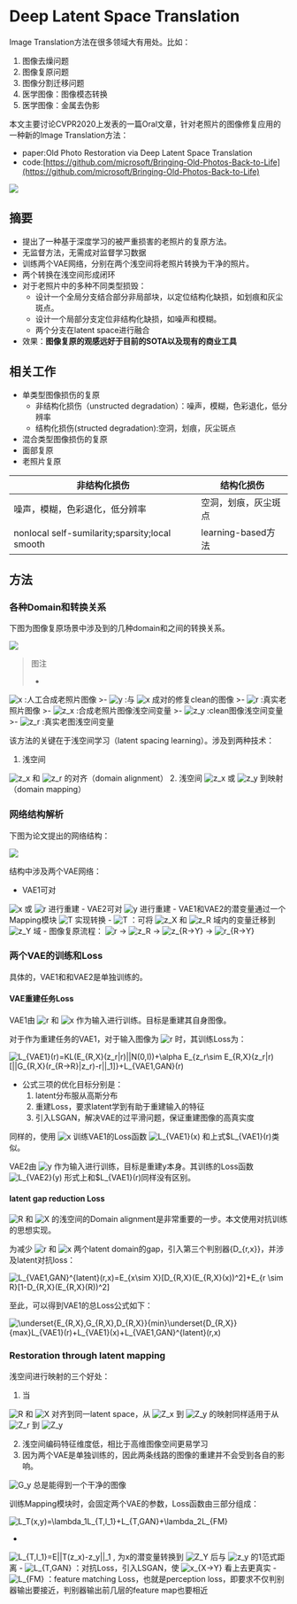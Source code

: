# Deep Latent Space Translation

Image Translation方法在很多领域大有用处。比如：

1. 图像去燥问题
2. 图像复原问题
3. 图像分割迁移问题
4. 医学图像：图像模态转换
5. 医学图像：金属去伪影

本文主要讨论CVPR2020上发表的一篇Oral文章，针对老照片的图像修复应用的一种新的Image Translation方法：

- paper:Old Photo Restoration via Deep Latent Space Translation
- code:[https://github.com/microsoft/Bringing-Old-Photos-Back-to-Life](https://github.com/microsoft/Bringing-Old-Photos-Back-to-Life)

![](../imgres/2020-11-22-10-48-42.png)

## 摘要

- 提出了一种基于深度学习的被严重损害的老照片的复原方法。
- 无监督方法，无需成对监督学习数据
- 训练两个VAE网络，分别在两个浅空间将老照片转换为干净的照片。
- 两个转换在浅空间形成闭环
- 对于老照片中的多种不同类型损毁：
  - 设计一个全局分支结合部分非局部块，以定位结构化缺损，如划痕和灰尘斑点。
  - 设计一个局部分支定位非结构化缺损，如噪声和模糊。
  - 两个分支在latent space进行融合
- 效果：**图像复原的观感远好于目前的SOTA以及现有的商业工具**

## 相关工作

- 单类型图像损伤的复原
  - 非结构化损伤（unstructed degradation）：噪声，模糊，色彩退化，低分辨率
  - 结构化损伤(structed degradation):空洞，划痕，灰尘斑点
- 混合类型图像损伤的复原
- 面部复原
- 老照片复原

|  非结构化损伤   | 结构化损伤  |
|  ------------  | ---------  |
| 噪声，模糊，色彩退化，低分辨率  | 空洞，划痕，灰尘斑点 |
|  nonlocal self-sumilarity;sparsity;local smooth | learning-based方法 |

## 方法

### 各种Domain和转换关系

下图为图像复原场景中涉及到的几种domain和之间的转换关系。

![](../imgres/2020-11-22-11-17-26.png)

>图注
>
>- 
<img src="https://www.zhihu.com/equation?tex=x" alt="x" class="ee_img tr_noresize" eeimg="1">
:人工合成老照片图像
>- 
<img src="https://www.zhihu.com/equation?tex=y" alt="y" class="ee_img tr_noresize" eeimg="1">
:与
<img src="https://www.zhihu.com/equation?tex=x" alt="x" class="ee_img tr_noresize" eeimg="1">
成对的修复clean的图像
>- 
<img src="https://www.zhihu.com/equation?tex=r" alt="r" class="ee_img tr_noresize" eeimg="1">
:真实老照片图像
>- 
<img src="https://www.zhihu.com/equation?tex=z_x" alt="z_x" class="ee_img tr_noresize" eeimg="1">
:合成老照片图像浅空间变量
>- 
<img src="https://www.zhihu.com/equation?tex=z_y" alt="z_y" class="ee_img tr_noresize" eeimg="1">
:clean图像浅空间变量
>- 
<img src="https://www.zhihu.com/equation?tex=z_r" alt="z_r" class="ee_img tr_noresize" eeimg="1">
:真实老图浅空间变量

该方法的关键在于浅空间学习（latent spacing learning）。涉及到两种技术：

1. 浅空间
<img src="https://www.zhihu.com/equation?tex=z_x" alt="z_x" class="ee_img tr_noresize" eeimg="1">
和
<img src="https://www.zhihu.com/equation?tex=z_r" alt="z_r" class="ee_img tr_noresize" eeimg="1">
的对齐（domain alignment）
2. 浅空间
<img src="https://www.zhihu.com/equation?tex=z_x" alt="z_x" class="ee_img tr_noresize" eeimg="1">
或
<img src="https://www.zhihu.com/equation?tex=z_y" alt="z_y" class="ee_img tr_noresize" eeimg="1">
到映射（domain mapping）

### 网络结构解析

下图为论文提出的网络结构：

![](../imgres/2020-11-22-11-24-46.png)

结构中涉及两个VAE网络：

- VAE1可对
<img src="https://www.zhihu.com/equation?tex=x" alt="x" class="ee_img tr_noresize" eeimg="1">
或
<img src="https://www.zhihu.com/equation?tex=r" alt="r" class="ee_img tr_noresize" eeimg="1">
进行重建
- VAE2可对
<img src="https://www.zhihu.com/equation?tex=y" alt="y" class="ee_img tr_noresize" eeimg="1">
进行重建
- VAE1和VAE2的潜变量通过一个Mapping模块
<img src="https://www.zhihu.com/equation?tex=T" alt="T" class="ee_img tr_noresize" eeimg="1">
实现转换
- 
<img src="https://www.zhihu.com/equation?tex=T" alt="T" class="ee_img tr_noresize" eeimg="1">
：可将
<img src="https://www.zhihu.com/equation?tex=z_X" alt="z_X" class="ee_img tr_noresize" eeimg="1">
和
<img src="https://www.zhihu.com/equation?tex=z_R" alt="z_R" class="ee_img tr_noresize" eeimg="1">
域内的变量迁移到
<img src="https://www.zhihu.com/equation?tex=z_Y" alt="z_Y" class="ee_img tr_noresize" eeimg="1">
域
- 图像复原流程：
<img src="https://www.zhihu.com/equation?tex=r" alt="r" class="ee_img tr_noresize" eeimg="1">
->
<img src="https://www.zhihu.com/equation?tex=z_R" alt="z_R" class="ee_img tr_noresize" eeimg="1">
->
<img src="https://www.zhihu.com/equation?tex=z_{R->Y}" alt="z_{R->Y}" class="ee_img tr_noresize" eeimg="1">
->
<img src="https://www.zhihu.com/equation?tex=r_{R->Y}" alt="r_{R->Y}" class="ee_img tr_noresize" eeimg="1">


### 两个VAE的训练和Loss

具体的，VAE1和和VAE2是单独训练的。

#### VAE重建任务Loss

VAE1由
<img src="https://www.zhihu.com/equation?tex=r" alt="r" class="ee_img tr_noresize" eeimg="1">
和
<img src="https://www.zhihu.com/equation?tex=x" alt="x" class="ee_img tr_noresize" eeimg="1">
作为输入进行训练。目标是重建其自身图像。

对于作为重建任务的VAE1，对于输入图像为
<img src="https://www.zhihu.com/equation?tex=r" alt="r" class="ee_img tr_noresize" eeimg="1">
时，其训练Loss为：


<img src="https://www.zhihu.com/equation?tex=L_{VAE1}(r)=KL(E_{R,X}(z_r|r)||N(0,I))+\alpha E_{z_r\sim E_{R,X}(z_r|r)[||G_{R,X}(r_{R->R}|z_r)-r||_1]}+L_{VAE1,GAN}(r)" alt="L_{VAE1}(r)=KL(E_{R,X}(z_r|r)||N(0,I))+\alpha E_{z_r\sim E_{R,X}(z_r|r)[||G_{R,X}(r_{R->R}|z_r)-r||_1]}+L_{VAE1,GAN}(r)" class="ee_img tr_noresize" eeimg="1">


- 公式三项的优化目标分别是：
  1. latent分布服从高斯分布
  2. 重建Loss，要求latent学到有助于重建输入的特征
  3. 引入LSGAN，解决VAE的过平滑问题，保证重建图像的高真实度

同样的，使用
<img src="https://www.zhihu.com/equation?tex=x" alt="x" class="ee_img tr_noresize" eeimg="1">
训练VAE1的Loss函数
<img src="https://www.zhihu.com/equation?tex=L_{VAE1}(x)" alt="L_{VAE1}(x)" class="ee_img tr_noresize" eeimg="1">
和上式$L_{VAE1}(r)类似。

VAE2由
<img src="https://www.zhihu.com/equation?tex=y" alt="y" class="ee_img tr_noresize" eeimg="1">
作为输入进行训练，目标是重建y本身。其训练的Loss函数
<img src="https://www.zhihu.com/equation?tex=L_{VAE2}(y)" alt="L_{VAE2}(y)" class="ee_img tr_noresize" eeimg="1">
形式上和$L_{VAE1}(r)同样没有区别。

#### latent gap reduction Loss


<img src="https://www.zhihu.com/equation?tex=R" alt="R" class="ee_img tr_noresize" eeimg="1">
和
<img src="https://www.zhihu.com/equation?tex=X" alt="X" class="ee_img tr_noresize" eeimg="1">
的浅空间的Domain alignment是非常重要的一步。本文使用对抗训练的思想实现。

为减少
<img src="https://www.zhihu.com/equation?tex=r" alt="r" class="ee_img tr_noresize" eeimg="1">
和
<img src="https://www.zhihu.com/equation?tex=x" alt="x" class="ee_img tr_noresize" eeimg="1">
两个latent domain的gap，引入第三个判别器{D_{r,x}}，并涉及latent对抗loss：


<img src="https://www.zhihu.com/equation?tex=L_{VAE1,GAN}^{latent}(r,x)=E_{x\sim X}[D_{R,X}(E_{R,X}(x))^2]+E_{r \sim R}[1-D_{R,X}(E_{R,X}(R))^2]" alt="L_{VAE1,GAN}^{latent}(r,x)=E_{x\sim X}[D_{R,X}(E_{R,X}(x))^2]+E_{r \sim R}[1-D_{R,X}(E_{R,X}(R))^2]" class="ee_img tr_noresize" eeimg="1">


至此，可以得到VAE1的总Loss公式如下：


<img src="https://www.zhihu.com/equation?tex=\underset{E_{R,X},G_{R,X},D_{R,X}}{min}\underset{D_{R,X}}{max}L_{VAE1}(r)+L_{VAE1}(x)+L_{VAE1,GAN}^{latent}(r,x)" alt="\underset{E_{R,X},G_{R,X},D_{R,X}}{min}\underset{D_{R,X}}{max}L_{VAE1}(r)+L_{VAE1}(x)+L_{VAE1,GAN}^{latent}(r,x)" class="ee_img tr_noresize" eeimg="1">


### Restoration through latent mapping

浅空间进行映射的三个好处：

1. 当
<img src="https://www.zhihu.com/equation?tex=R" alt="R" class="ee_img tr_noresize" eeimg="1">
和
<img src="https://www.zhihu.com/equation?tex=X" alt="X" class="ee_img tr_noresize" eeimg="1">
对齐到同一latent space，从
<img src="https://www.zhihu.com/equation?tex=Z_x" alt="Z_x" class="ee_img tr_noresize" eeimg="1">
到
<img src="https://www.zhihu.com/equation?tex=Z_y" alt="Z_y" class="ee_img tr_noresize" eeimg="1">
的映射同样适用于从
<img src="https://www.zhihu.com/equation?tex=Z_r" alt="Z_r" class="ee_img tr_noresize" eeimg="1">
到
<img src="https://www.zhihu.com/equation?tex=Z_y" alt="Z_y" class="ee_img tr_noresize" eeimg="1">

2. 浅空间编码特征维度低，相比于高维图像空间更易学习
3. 因为两个VAE是单独训练的，因此两条线路的图像的重建并不会受到各自的影响。
<img src="https://www.zhihu.com/equation?tex=G_y" alt="G_y" class="ee_img tr_noresize" eeimg="1">
总是能得到一个干净的图像

训练Mapping模块时，会固定两个VAE的参数，Loss函数由三部分组成：


<img src="https://www.zhihu.com/equation?tex=L_T(x,y)=\lambda_1L_{T,l_1}+L_{T,GAN}+\lambda_2L_{FM}" alt="L_T(x,y)=\lambda_1L_{T,l_1}+L_{T,GAN}+\lambda_2L_{FM}" class="ee_img tr_noresize" eeimg="1">


- 
<img src="https://www.zhihu.com/equation?tex=L_{T,l_1}=E||T(z_x)-z_y||_1" alt="L_{T,l_1}=E||T(z_x)-z_y||_1" class="ee_img tr_noresize" eeimg="1">
, 为x的潜变量转换到
<img src="https://www.zhihu.com/equation?tex=Z_Y" alt="Z_Y" class="ee_img tr_noresize" eeimg="1">
后与
<img src="https://www.zhihu.com/equation?tex=z_y" alt="z_y" class="ee_img tr_noresize" eeimg="1">
的1范式距离
- 
<img src="https://www.zhihu.com/equation?tex=L_{T,GAN}" alt="L_{T,GAN}" class="ee_img tr_noresize" eeimg="1">
：对抗Loss，引入LSGAN，使
<img src="https://www.zhihu.com/equation?tex=x_{X->Y}" alt="x_{X->Y}" class="ee_img tr_noresize" eeimg="1">
看上去更真实
- 
<img src="https://www.zhihu.com/equation?tex=L_{FM}" alt="L_{FM}" class="ee_img tr_noresize" eeimg="1">
：feature matching Loss，也就是perception loss，即要求不仅判别器输出要接近，判别器输出前几层的feature map也要相近

